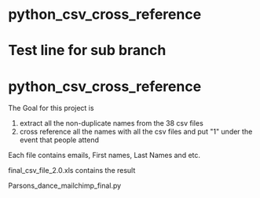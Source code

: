 # python_csv_cross_reference
# Test line for sub branch

# python_csv_cross_reference

The Goal for this project is 
1. extract all the non-duplicate names from the 38 csv files 
2. cross reference all the names with all the csv files and put "1" under the event that people attend
 
Each file contains emails, First names, Last Names and etc.

final_csv_file_2.0.xls contains the result 

Parsons_dance_mailchimp_final.py 

 
